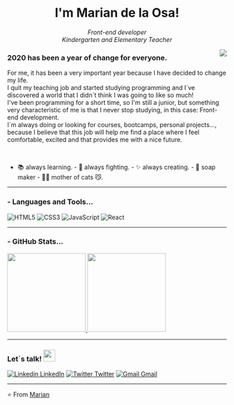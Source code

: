 <h1 align="center"> I'm Marian de la Osa!</h1>

<p align="center"><em>Front-end developer</br>Kindergarten and Elementary Teacher
</em></p>

<img align="right" src="https://github.com/anathayna/anathayna/blob/master/assets/pusheencode.gif"/>
<h3> 2020 has been a year of change for everyone.</h3> For me, it has been a very important year because I have decided to change my life.<br> I quit my teaching job and started studying programming and I´ve discovered a world that I didn´t think I was going to like so much!<br>
I've been programming for a short time, so I'm still a junior, but something very characteristic of me is that I never stop studying, in this case: Front-end development.<br> I´m always doing or looking for courses, bootcamps, personal projects..., because I believe that this job will help me find a place where I feel comfortable, excited and that provides me with a nice future.<p><br>
  
- 📚 always learning. - 🏹 always fighting. - ✨ always creating. - 🧼 soap maker - 🐱‍👤 mother of cats 😼.

---------------------------------------------------------------------------------------------------------------------------------------------------------------------------------


### - Languages and Tools...

![HTML5](https://img.shields.io/badge/-HTML5-%23E44D27?style=flat-square&logo=html5&logoColor=ffffff)
![CSS3](https://img.shields.io/badge/-CSS3-%231572B6?style=flat-square&logo=css3)
![JavaScript](https://img.shields.io/badge/-JavaScript-%23F7DF1C?style=flat-square&logo=javascript&logoColor=000000&labelColor=%23F7DF1C&color=%23FFCE5A)
![React](https://img.shields.io/badge/-React-%23282C34?style=flat-square&logo=react)

---------------------------------------------------------------------------------------------------------------------------------------------------------------------------------

### - GitHub Stats...

<a align="center" href="https://github.com/Mdelaosaiz">
  <img height="180em" src="https://github-readme-stats.vercel.app/api?username=Mdelaosaiz&theme=buefy&show_icons=true" />
  <img height="180em" src="https://github-readme-stats.vercel.app/api/top-langs/?username=Mdelaosaiz&theme=buefy&layout=compact" />
</a>

---------------------------------------------------------------------------------------------------------------------------------------------------------------------------------

### Let´s talk! <img src="https://user-images.githubusercontent.com/5679180/79618120-0daffb80-80be-11ea-819e-d2b0fa904d07.gif" width="27px">
   [![Linkedin](https://icons.iconarchive.com/icons/danleech/simple/24/linkedin-icon.png) LinkedIn](https://www.linkedin.com/in/marian-de-la-osa/)
   [![Twitter](https://icons.iconarchive.com/icons/limav/flat-gradient-social/24/Twitter-icon.png) Twitter](https://twitter.com/MariandelaOsa)
   [![Gmail](https://icons.iconarchive.com/icons/dtafalonso/android-lollipop/24/Gmail-icon.png) Gmail](mailto:mariandelaosa@gmail.com)
   



---------------------------------------------------------------------------------------------------------------------------------------------------------------------------------

⭐️ From [Marian](https://github.com/Mdelaosaiz)
